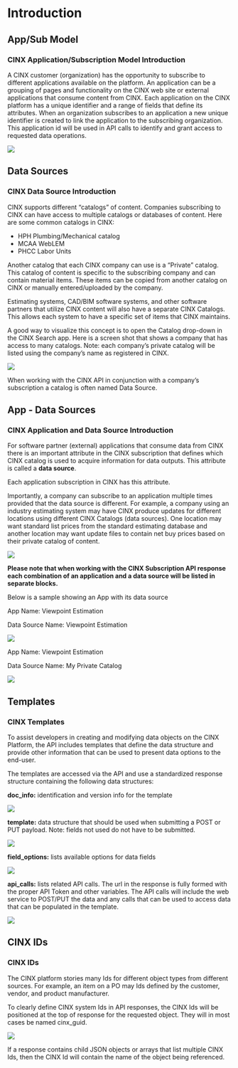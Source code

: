 # Introduction

## App/Sub Model
### CINX Application/Subscription Model Introduction

A CINX customer (organization) has the opportunity to subscribe to different applications available on the platform. An application can be a grouping of pages and functionality on the CINX web site or external applications that consume content from CINX.  Each application on the CINX platform has a unique identifier and a range of fields that define its attributes.  When an organization subscribes to an application a new unique identifier is created to link the application to the subscribing organization.  This application id will be used in API calls to identify and grant access to requested data operations.

<img src='images/subscription1.jpg'/>

## Data Sources
### CINX Data Source Introduction

CINX supports different “catalogs” of content.  Companies subscribing to CINX can have access to multiple catalogs or databases of content.  Here are some common catalogs in CINX:

  - HPH Plumbing/Mechanical catalog
  - MCAA WebLEM
  - PHCC Labor Units 
  
Another catalog that each CINX company can use is a “Private” catalog.  This catalog of content is specific to the subscribing company and can contain material items.  These items can be copied from another catalog on CINX or manually entered/uploaded by the company.

Estimating systems, CAD/BIM software systems, and other software partners that utilize CINX content will also have a separate CINX Catalogs.  This allows each system to have a specific set of items that CINX maintains.

A good way to visualize this concept is to open the Catalog drop-down in the CINX Search app.  Here is a screen shot that shows a company that has access to many catalogs.  Note:  each company’s private catalog will be listed using the company’s name as registered in CINX.
  
<img src='images/subscription2.jpg'/>
  
When working with the CINX API in conjunction with a company’s subscription a catalog is often named Data Source.

## App - Data Sources
### CINX Application and Data Source Introduction

For software partner (external) applications that consume data from CINX there is an important attribute in the CINX subscription that defines which CINX catalog is used to acquire information for data outputs.  This attribute is called a **data source**.
  
Each application subscription in CINX has this attribute.
  
Importantly, a company can subscribe to an application multiple times provided that the data source is different.  For example, a company using an industry estimating system may have CINX produce updates for different locations using different CINX Catalogs (data sources).  One location may want standard list prices from the standard estimating database and another location may want update files to contain net buy prices based on their private catalog of content.

<img src='images/subscription3.jpg'/>
  
**Please note that when working with the CINX Subscription API response each combination of an application and a data source will be listed in separate blocks.**
  
Below is a sample showing an App with its data source

App Name: Viewpoint Estimation

Data Source Name: Viewpoint Estimation

<img src='images/subscription4.jpg'/>

App Name: Viewpoint Estimation

Data Source Name: My Private Catalog

<img src='images/subscription5.jpg'/>

## Templates
### CINX Templates

To assist developers in creating and modifying data objects on the CINX Platform, the API includes templates that define the data structure and provide other information that can be used to present data options to the end-user.

The templates are accessed via the API and use a standardized response structure containing the following data structures:

**doc_info:** identification and version info for the template

<img src='images/subscription18.jpg'/>

**template:** data structure that should be used when submitting a POST or PUT payload.  Note:  fields not used do not have to be submitted.

<img src='images/subscription19.jpg'/>

**field_options:** lists available options for data fields

<img src='images/subscription20.jpg'/>

**api_calls:** lists related API calls.  The url in the response is fully formed with the proper API Token and other variables.  The API calls will include the web service to POST/PUT the data and any calls that can be used to access data that can be populated in the template. 

<img src='images/subscription21.jpg'/>

## CINX IDs
### CINX IDs
 
The CINX platform stories many Ids for different object types from different sources.  For example, an item on a PO may Ids defined by the customer, vendor, and product manufacturer. 

To clearly define CINX system Ids in API responses, the CINX Ids will be positioned at the top of response for the requested object.  They will in most cases be named cinx_guid.

 <img src='images/cinx_guid_response.jpg'/>

If a response contains child JSON objects or arrays that list multiple CINX Ids, then the CINX Id will contain the name of the object being referenced.
